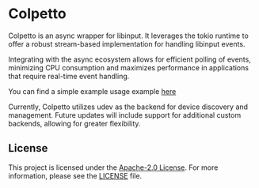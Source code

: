 # Colpetto

Colpetto is an async wrapper for libinput. It leverages the tokio runtime to
offer a robust stream-based implementation for handling libinput events.

Integrating with the async ecosystem allows for efficient polling of events,
minimizing CPU consumption and maximizes performance in applications that
require real-time event handling.

You can find a simple example usage example [here](examples/print_keys.rs)

Currently, Colpetto utilizes udev as the backend for device discovery and
management. Future updates will include support for additional custom backends,
allowing for greater flexibility.

## License

This project is licensed under the
[Apache-2.0 License](http://www.apache.org/licenses/LICENSE-2.0). For more
information, please see the [LICENSE](LICENSE) file.
